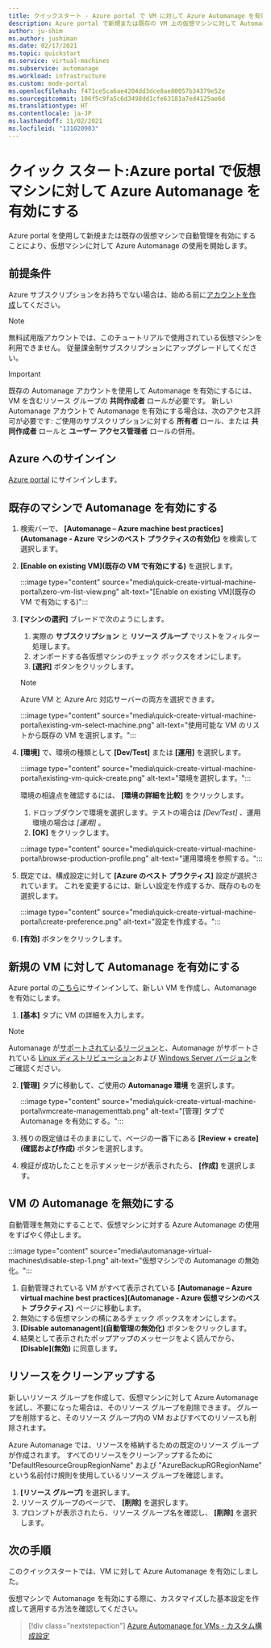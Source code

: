 ```yaml
---
title: クイックスタート - Azure portal で VM に対して Azure Automanage を有効にする
description: Azure portal で新規または既存の VM 上の仮想マシンに対して Automanage を迅速に有効にする方法について説明します。
author: ju-shim
ms.author: jushiman
ms.date: 02/17/2021
ms.topic: quickstart
ms.service: virtual-machines
ms.subservice: automanage
ms.workload: infrastructure
ms.custom: mode-portal
ms.openlocfilehash: f471ce5ca6ae4204dd3dce8ae80057b34379e52e
ms.sourcegitcommit: 106f5c9fa5c6d3498dd1cfe63181a7ed4125ae6d
ms.translationtype: HT
ms.contentlocale: ja-JP
ms.lasthandoff: 11/02/2021
ms.locfileid: "131020903"
---
```

# <a name="quickstart-enable-azure-automanage-for-virtual-machines-in-the-azure-portal"></a>クイック スタート:Azure portal で仮想マシンに対して Azure Automanage を有効にする

Azure portal を使用して新規または既存の仮想マシンで自動管理を有効にすることにより、仮想マシンに対して Azure Automanage の使用を開始します。


## <a name="prerequisites"></a>前提条件

Azure サブスクリプションをお持ちでない場合は、始める前に[アカウントを作成](https://azure.microsoft.com/pricing/purchase-options/pay-as-you-go/)してください。

> [!NOTE]
> 無料試用版アカウントでは、このチュートリアルで使用されている仮想マシンを利用できません。 従量課金制サブスクリプションにアップグレードしてください。

> [!IMPORTANT]
> 既存の Automanage アカウントを使用して Automanage を有効にするには、VM を含むリソース グループの **共同作成者** ロールが必要です。 新しい Automanage アカウントで Automanage を有効にする場合は、次のアクセス許可が必要です: ご使用のサブスクリプションに対する **所有者** ロール、または **共同作成者** ロールと **ユーザー アクセス管理者** ロールの併用。


## <a name="sign-in-to-azure"></a>Azure へのサインイン

[Azure portal](https://aka.ms/AutomanagePortal-Ignite21) にサインインします。

## <a name="enable-automanage-on-existing-machines"></a>既存のマシンで Automanage を有効にする

1. 検索バーで、 **[Automanage – Azure machine best practices]\(Automanage - Azure マシンのベスト プラクティスの有効化)** を検索して選択します。

2. **[Enable on existing VM]\(既存の VM で有効にする\)** を選択します。

    :::image type="content" source="media\quick-create-virtual-machine-portal\zero-vm-list-view.png" alt-text="[Enable on existing VM]\(既存の VM で有効にする\)":::

3. **[マシンの選択]** ブレードで次のようにします。
    1. 実際の **サブスクリプション** と **リソース グループ** でリストをフィルター処理します。
    1. オンボードする各仮想マシンのチェック ボックスをオンにします。
    1. **[選択]** ボタンをクリックします。
    > [!NOTE]
    > Azure VM と Azure Arc 対応サーバーの両方を選択できます。

    :::image type="content" source="media\quick-create-virtual-machine-portal\existing-vm-select-machine.png" alt-text="使用可能な VM のリストから既存の VM を選択します。":::

4. **[環境]** で、環境の種類として **[Dev/Test]** または **[運用]** を選択します。

    :::image type="content" source="media\quick-create-virtual-machine-portal\existing-vm-quick-create.png" alt-text="環境を選択します。":::

   環境の相違点を確認するには、 **[環境の詳細を比較]** をクリックします。
    1. ドロップダウンで環境を選択します。テストの場合は *[Dev/Test]* 、運用環境の場合は *[運用]* 。
    1. **[OK]** をクリックします。

    :::image type="content" source="media\quick-create-virtual-machine-portal\browse-production-profile.png" alt-text="運用環境を参照する。":::

5. 既定では、構成設定に対して **[Azure のベスト プラクティス]** 設定が選択されています。 これを変更するには、新しい設定を作成するか、既存のものを選択します。

    :::image type="content" source="media\quick-create-virtual-machine-portal\create-preference.png" alt-text="設定を作成する。":::

6. **[有効]** ボタンをクリックします。


## <a name="enable-automanage-for-a-new-vm"></a>新規の VM に対して Automanage を有効にする

Azure portal の[こちら](https://aka.ms/AzureAutomanagePreview)にサインインして、新しい VM を作成し、Automanage を有効にします。

1. **[基本]** タブに VM の詳細を入力します。

> [!NOTE]
> Automanage が[サポートされているリージョン](automanage-virtual-machines.md#supported-regions)と、Automanage がサポートされている [Linux ディストリビューション](automanage-linux.md#supported-linux-distributions-and-versions)および [Windows Server バージョン](automanage-windows-server.md#supported-windows-server-versions)をご確認ください。

2. **[管理]** タブに移動して、ご使用の **Automanage 環境** を選択します。

    :::image type="content" source="media\quick-create-virtual-machine-portal\vmcreate-managementtab.png" alt-text="[管理] タブで Automanage を有効にする。":::

3. 残りの既定値はそのままにして、ページの一番下にある **[Review + create] (確認および作成)** ボタンを選択します。

4. 検証が成功したことを示すメッセージが表示されたら、 **[作成]** を選択します。

## <a name="disable-automanage-for-vms"></a>VM の Automanage を無効にする

自動管理を無効にすることで、仮想マシンに対する Azure Automanage の使用をすばやく停止します。

:::image type="content" source="media\automanage-virtual-machines\disable-step-1.png" alt-text="仮想マシンでの Automanage の無効化。":::

1. 自動管理されている VM がすべて表示されている **[Automanage – Azure virtual machine best practices]\(Automanage - Azure 仮想マシンのベスト プラクティス)** ページに移動します。
1. 無効にする仮想マシンの横にあるチェック ボックスをオンにします。
1. **[Disable automanagent]\(自動管理の無効化\)** ボタンをクリックします。
1. 結果として表示されたポップアップのメッセージをよく読んでから、 **[Disable]\(無効\)** に同意します。


## <a name="clean-up-resources"></a>リソースをクリーンアップする

新しいリソース グループを作成して、仮想マシンに対して Azure Automanage を試し、不要になった場合は、そのリソース グループを削除できます。 グループを削除すると、そのリソース グループ内の VM およびすべてのリソースも削除されます。

Azure Automanage では、リソースを格納するための既定のリソース グループが作成されます。 すべてのリソースをクリーンアップするために "DefaultResourceGroupRegionName" および "AzureBackupRGRegionName" という名前付け規則を使用しているリソース グループを確認します。

1. **[リソース グループ]** を選択します。
1. リソース グループのページで、 **[削除]** を選択します。
1. プロンプトが表示されたら、リソース グループ名を確認し、 **[削除]** を選択します。


## <a name="next-steps"></a>次の手順

このクイックスタートでは、VM に対して Azure Automanage を有効にしました。

仮想マシンで Automanage を有効にする際に、カスタマイズした基本設定を作成して適用する方法を確認してください。

> [!div class="nextstepaction"]
> [Azure Automanage for VMs - カスタム構成設定](virtual-machines-custom-preferences.md)
